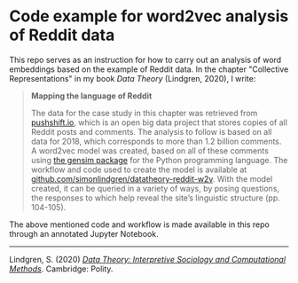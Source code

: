 # Code example for word2vec analysis of Reddit data

This repo serves as an instruction for how to carry out an analysis of word embeddings based on the example of Reddit data. In the chapter "Collective Representations" in my book *Data Theory* (Lindgren, 2020), I write:

>**Mapping the language of Reddit**
>
>The data for the case study in this chapter was retrieved from [pushshift.io](https://pushshift.io), which is an open big data project that stores copies of all Reddit posts and comments. The analysis to follow is based on all data for 2018, which corresponds to more than 1.2 billion comments. A word2vec model was created, based on all of these comments using [the gensim package](https://github.com/RaRe-Technologies/gensim) for the Python programming language. The workflow and code used to create the model is available at [github.com/simonlindgren/datatheory-reddit-w2v](https://github.com/simonlindgren/datatheory-reddit-w2v). With the model created, it can be queried in a variety of ways, by posing questions, the responses to which help reveal the site’s linguistic structure (pp. 104-105).

The above mentioned code and workflow is made available in this repo through an annotated Jupyter Notebook.

----
Lindgren, S. (2020) [*Data Theory: Interpretive Sociology and Computational Methods*](https://politybooks.com/bookdetail/?isbn=9781509539277&subject_id=3&tag_id=42). Cambridge: Polity.

